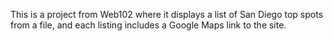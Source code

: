 This is a project from Web102 where it displays a list of San Diego top spots from a file, and each listing includes a Google Maps link to the site.